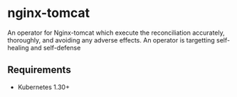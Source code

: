 # nginx-tomcat
An operator for Nginx-tomcat which execute the reconciliation accurately, thoroughly, and avoiding any adverse effects. An operator is targetting self-healing and self-defense



## Requirements

 * Kubernetes 1.30+
